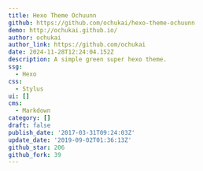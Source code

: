 ```yaml
---
title: Hexo Theme Ochuunn
github: https://github.com/ochukai/hexo-theme-ochuunn
demo: http://ochukai.github.io/
author: ochukai
author_link: https://github.com/ochukai
date: 2024-11-28T12:24:04.152Z
description: A simple green super hexo theme.
ssg:
  - Hexo
css:
  - Stylus
ui: []
cms:
  - Markdown
category: []
draft: false
publish_date: '2017-03-31T09:24:03Z'
update_date: '2019-09-02T01:36:13Z'
github_star: 206
github_fork: 39
---
```

